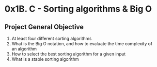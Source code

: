 # 0x1B. C - Sorting algorithms & Big O

## Project General Objective

1. At least four different sorting algorithms
2. What is the Big O notation, and how to evaluate the time complexity of an algorithm
3. How to select the best sorting algorithm for a given input
4. What is a stable sorting algorithm
